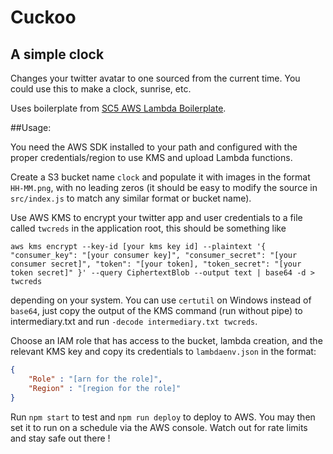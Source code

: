 # Cuckoo
## A simple clock
Changes your twitter avatar to one sourced from the current time.
You could use this to make a clock, sunrise, etc.

Uses boilerplate from [SC5 AWS Lambda Boilerplate](https://github.com/SC5/sc5-aws-lambda-boilerplate).

##Usage:

You need the AWS SDK installed to your path and configured with the proper credentials/region to use KMS and upload Lambda functions.

Create a S3 bucket name `clock` and populate it with images in the format `HH-MM.png`, with no leading zeros
(it should be easy to modify the source in `src/index.js` to match any similar format or bucket name).

Use AWS KMS to encrypt your twitter app and user credentials to a file called `twcreds` in the application root, this should be something like

`aws kms encrypt --key-id [your kms key id] --plaintext '{ "consumer_key": "[your consumer key]", "consumer_secret": "[your consumer secret]", "token": "[your token], "token_secret": "[your token secret]" }' --query CiphertextBlob --output text | base64 -d > twcreds`

depending on your system. You can use `certutil` on Windows instead of `base64`, just copy the output of the KMS command (run without pipe) to intermediary.txt and run `-decode intermediary.txt twcreds`.

Choose an IAM role that has access to the bucket, lambda creation, and the relevant KMS key and copy its credentials to `lambdaenv.json` in the format:

```json
{
	"Role" : "[arn for the role]",
	"Region" : "[region for the role]"
}
````

Run `npm start` to test and `npm run deploy` to deploy to AWS.
You may then set it to run on a schedule via the AWS console.
Watch out for rate limits and stay safe out there !
